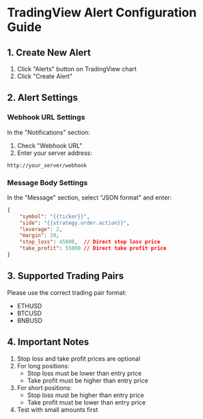 # TradingView Alert Configuration Guide

## 1. Create New Alert

1. Click "Alerts" button on TradingView chart
2. Click "Create Alert"

## 2. Alert Settings

### Webhook URL Settings
In the "Notifications" section:
1. Check "Webhook URL"
2. Enter your server address:
```
http://your_server/webhook
```

### Message Body Settings
In the "Message" section, select "JSON format" and enter:
```json
{
    "symbol": "{{ticker}}",
    "side": "{{strategy.order.action}}",
    "leverage": 2,
    "margin": 20,
    "stop_loss": 45000,  // Direct stop loss price
    "take_profit": 55000 // Direct take profit price
}
```

## 3. Supported Trading Pairs

Please use the correct trading pair format:
- ETHUSD
- BTCUSD
- BNBUSD

## 4. Important Notes

1. Stop loss and take profit prices are optional
2. For long positions:
   - Stop loss must be lower than entry price
   - Take profit must be higher than entry price
3. For short positions:
   - Stop loss must be higher than entry price
   - Take profit must be lower than entry price
4. Test with small amounts first